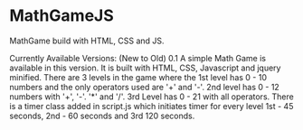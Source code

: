 # MathGameJS
MathGame build with HTML, CSS and JS.

Currently Available Versions: (New to Old)
0.1 A simple Math Game is available in this version. It is built with HTML, CSS, Javascript and jquery minified. There are 3 levels in the game where the 1st level has 0 - 10 numbers and the only operators used are '+' and '-'. 2nd level has 0 - 12 numbers with '+', '-'. '*' and '/'. 3rd Level has 0 - 21 with all operators. There is a timer class added in script.js which initiates timer for every level 1st - 45 seconds, 2nd - 60 seconds and 3rd 120 seconds.
